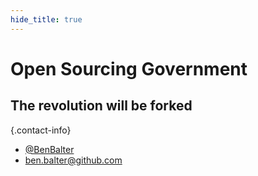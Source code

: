 ```yaml
---
hide_title: true
---
```


# Open Sourcing Government
## The revolution will be forked

{.contact-info}
* [@BenBalter](http://twitter.com/benbalter)
* [ben.balter@github.com](mailto:ben.balter@github.com)